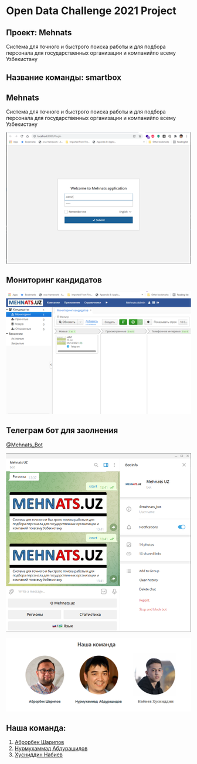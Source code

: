 # Open Data Challenge 2021 Project

## Проект: **Mehnats** 
Система для точного и быстрого поиска работы и для подбора персонала для  государственных организации и компанийпо всему Узбекистану
## Название команды: smartbox

## Mehnats
Система для точного и быстрого поиска работы и для подбора персонала для  государственных организации и компанийпо всему Узбекистану

![Login screen](https://raw.githubusercontent.com/nurmuhammad/Mehnats/main/images/login-screen.png)


## Мониторинг кандидатов
![Login screen](https://raw.githubusercontent.com/nurmuhammad/Mehnats/main/images/monitoring.png)


## Телеграм бот для заолнения 

[@Mehnats_Bot](https://t.me/mehnats_bot)


![Login screen](https://raw.githubusercontent.com/nurmuhammad/Mehnats/main/images/tg-bot.png)


![Login screen](https://raw.githubusercontent.com/nurmuhammad/Mehnats/main/images/team.png)

## Наша команда:
1. [Аброрбек Шарипов](https://t.me/muhseen)
2. [Нурмухаммад Абдурашидов](https://t.me/smartbox_es)
3. [Хусниддин Набиев](https://t.me/kh_2303)
